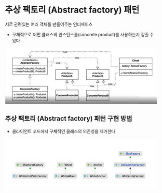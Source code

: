 # 추상 팩토리 (Abstract factory) 패턴
서로 관련있는 여러 객체를 만들어주는 인터페이스

* 구체적으로 어떤 클래스의 인스턴스를(concrete product)를 사용하는지 감출 수 있다

![img.png](img.png)

## 추상 팩토리 (Abstract factory) 패턴 구현 방법
* 클라이언트 코드에서 구체적인 클래스의 의존성을 제거한다

![img_1.png](img_1.png)
